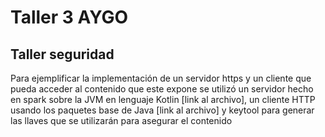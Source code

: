 # Taller 3 AYGO

## Taller seguridad

Para ejemplificar la implementación de un servidor https y un cliente que pueda acceder al contenido que este expone se utilizó un servidor hecho en spark sobre la JVM en lenguaje Kotlin [link al archivo], un cliente HTTP usando los paquetes base de Java [link al archivo] y keytool para generar las llaves que se utilizarán para asegurar el contenido
